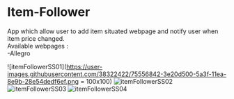 # Item-Follower
App which allow user to add item situated webpage and notify user when item price changed.<br/>
Available webpages : <br/>
-Allegro



![itemFollowerSS01](https://user-images.githubusercontent.com/38322422/75556842-3e20d500-5a3f-11ea-8e9b-28e54dedf6ef.png = 100x100)
![itemFollowerSS02](https://user-images.githubusercontent.com/38322422/75556896-5a247680-5a3f-11ea-87c3-123c516f97a3.png)
![itemFollowerSS03](https://user-images.githubusercontent.com/38322422/75556898-5abd0d00-5a3f-11ea-961e-867251e019ff.png)
![itemFollowerSS04](https://user-images.githubusercontent.com/38322422/75556902-5bee3a00-5a3f-11ea-8b22-6bc556259ac5.png)
